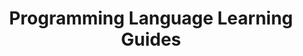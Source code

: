 ---
title: Programming Language Learning Guides
description: "Select a programming language to view all related guides."
aliases: ['/languages/']
---